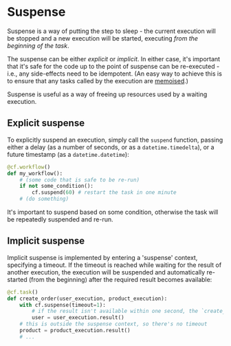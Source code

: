 # Suspense

Suspense is a way of putting the step to sleep - the current execution will be stopped and a new execution will be started, executing _from the beginning of the task_.

The suspense can be either _explicit_ or _implicit_. In either case, it's important that it's safe for the code up to the point of suspense can be re-executed - i.e., any side-effects need to be idempotent. (An easy way to achieve this is to ensure that any tasks called by the execution are [memoised](/memoising).)

Suspense is useful as a way of freeing up resources used by a waiting execution.

## Explicit suspense

To explicitly suspend an execution, simply call the `suspend` function, passing either a delay (as a number of seconds, or as a `datetime.timedelta`), or a future timestamp (as a `datetime.datetime`):

```python
@cf.workflow()
def my_workflow():
    # (some code that is safe to be re-run)
    if not some_condition():
        cf.suspend(60) # restart the task in one minute
    # (do something)
```

It's important to suspend based on some condition, otherwise the task will be repeatedly suspended and re-run.

## Implicit suspense

Implicit suspense is implemented by entering a 'suspense' context, specifying a timeout. If the timeout is reached while waiting for the result of another execution, the execution will be suspended and automatically re-started (from the beginning) after the required result becomes available:

```python
@cf.task()
def create_order(user_execution, product_execution):
    with cf.suspense(timeout=1):
        # if the result isn't available within one second, the `create_order` execution will suspend
        user = user_execution.result()
    # this is outside the suspense context, so there's no timeout
    product = product_execution.result()
    # ...
```
